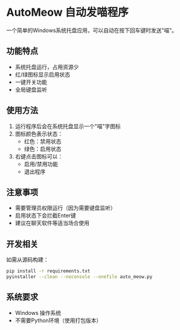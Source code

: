 # AutoMeow 自动发喵程序

一个简单的Windows系统托盘应用，可以自动在按下回车键时发送"喵"。

## 功能特点

- 系统托盘运行，占用资源少
- 红/绿图标显示启用状态
- 一键开关功能
- 全局键盘监听

## 使用方法

1. 运行程序后会在系统托盘显示一个"喵"字图标
2. 图标颜色表示状态：
   - 红色：禁用状态
   - 绿色：启用状态
3. 右键点击图标可以：
   - 启用/禁用功能
   - 退出程序

## 注意事项

- 需要管理员权限运行（因为需要键盘监听）
- 启用状态下会拦截Enter键
- 建议在聊天软件等适当场合使用

## 开发相关

如需从源码构建：

```bash
pip install -r requirements.txt
pyinstaller --clean --noconsole --onefile auto_meow.py
```

## 系统要求

- Windows 操作系统
- 不需要Python环境（使用打包版本）